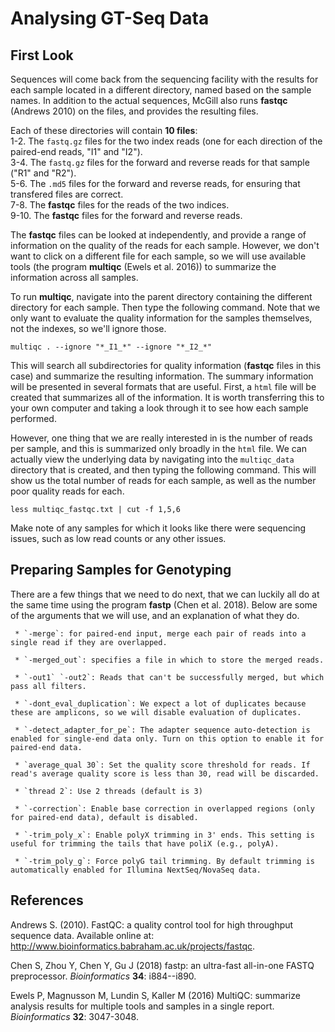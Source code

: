 # Analysing GT-Seq Data

## First Look
Sequences will come back from the sequencing facility with the results for each sample located in a different directory, named based on the sample names. In addition to the actual sequences, McGill also runs **fastqc** (Andrews 2010) on the files, and provides the resulting files.

Each of these directories will contain **10 files**:     
    1-2. The `fastq.gz` files for the two index reads (one for each direction of the paired-end reads, "I1" and "I2").     
    3-4. The `fastq.gz` files for the forward and reverse reads for that sample ("R1" and "R2").     
    5-6. The `.md5` files for the forward and reverse reads, for ensuring that transfered files are correct.     
    7-8. The **fastqc** files for the reads of the two indices.     
    9-10. The **fastqc** files for the forward and reverse reads.      

The **fastqc** files can be looked at independently, and provide a range of information on the quality of the reads for each sample. However, we don't want to click on a different file for each sample, so we will use available tools (the program **multiqc** (Ewels et al. 2016)) to summarize the information across all samples. 

To run **multiqc**, navigate into the parent directory containing the different directory for each sample. Then type the following command. Note that we only want to evaluate the quality information for the samples themselves, not the indexes, so we'll ignore those.
```
multiqc . --ignore "*_I1_*" --ignore "*_I2_*"
```

This will search all subdirectories for quality information (**fastqc** files in this case) and summarize the resulting information. The summary information will be presented in several formats that are useful. First, a `html` file will be created that summarizes all of the information. It is worth transferring this to your own computer and taking a look through it to see how each sample performed. 

However, one thing that we are really interested in is the number of reads per sample, and this is summarized only broadly in the `html` file. We can actually view the underlying data by navigating into the `multiqc_data` directory that is created, and then typing the following command. This will show us the total number of reads for each sample, as well as the number poor quality reads for each.
```
less multiqc_fastqc.txt | cut -f 1,5,6
```

Make note of any samples for which it looks like there were sequencing issues, such as low read counts or any other issues.


## Preparing Samples for Genotyping
There are a few things that we need to do next, that we can luckily all do at the same time using the program **fastp** (Chen et al. 2018). Below are some of the arguments that we will use, and an explanation of what they do.     

     * `-merge`: for paired-end input, merge each pair of reads into a single read if they are overlapped.     
     
     * `-merged_out`: specifies a file in which to store the merged reads.     
     
     * `-out1` `-out2`: Reads that can't be successfully merged, but which pass all filters.     
     
     * `-dont_eval_duplication`: We expect a lot of duplicates because these are amplicons, so we will disable evaluation of duplicates.     
     
     * `-detect_adapter_for_pe`: The adapter sequence auto-detection is enabled for single-end data only. Turn on this option to enable it for paired-end data.     
     
     * `average_qual 30`: Set the quality score threshold for reads. If read's average quality score is less than 30, read will be discarded.     
     
     * `thread 2`: Use 2 threads (default is 3)     
     
     * `-correction`: Enable base correction in overlapped regions (only for paired-end data), default is disabled.     
     
     * `-trim_poly_x`: Enable polyX trimming in 3' ends. This setting is useful for trimming the tails that have poliX (e.g., polyA).     
     
     * `-trim_poly_g`: Force polyG tail trimming. By default trimming is automatically enabled for Illumina NextSeq/NovaSeq data.     


   

## References
Andrews S. (2010). FastQC: a quality control tool for high throughput sequence data. Available online at: http://www.bioinformatics.babraham.ac.uk/projects/fastqc.

Chen S, Zhou Y, Chen Y, Gu J (2018) fastp: an ultra-fast all-in-one FASTQ preprocessor. *Bioinformatics* **34**: i884--i890.

Ewels P, Magnusson M, Lundin S, Kaller M (2016) MultiQC: summarize analysis results for multiple tools and samples in a single report. *Bioinformatics* **32**: 3047-3048.
